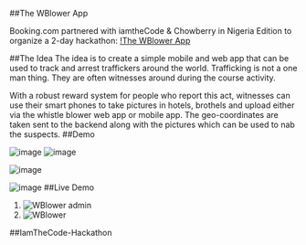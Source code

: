 ##The WBlower App

Booking.com partnered with iamtheCode & Chowberry in Nigeria Edition to organize a 2-day hackathon:
 [!The WBlower App](https://vuefy.com)

##The Idea
The idea is to create a simple mobile and web app that can be used to track and arrest traffickers around the world.   Trafficking is not a one man thing. They are often witnesses around during the course activity. 

With a robust reward system for people who report this act, witnesses can use their smart phones to take pictures in hotels, brothels and upload either via the  whistle blower web app or mobile app. The geo-coordinates are taken  sent to the backend  along with the pictures which can be used to nab the suspects.
##Demo

![image](https://user-images.githubusercontent.com/14722744/32992244-aaa308f0-cd48-11e7-961f-18ac67e55bc4.png)
![image](https://user-images.githubusercontent.com/14722744/32992325-912ffd82-cd49-11e7-9770-7467adafe544.png)



![image](https://user-images.githubusercontent.com/14722744/32992423-d92bd16e-cd4a-11e7-9da6-ad4ed6c881e2.png)

![image](https://user-images.githubusercontent.com/14722744/32992427-e29e00be-cd4a-11e7-867b-ac8d8c81949c.png)
##Live Demo
1. ![WBlower admin](https://vuefy.com/admin)
2. ![WBlower](https://vuefy.com)

##IamTheCode-Hackathon
